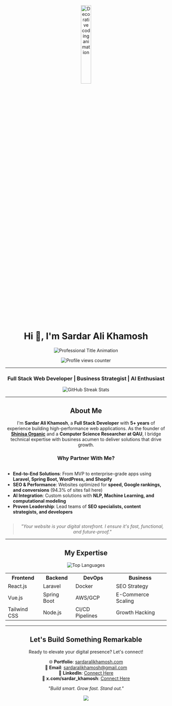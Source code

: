 <div align="center">
  <img src="https://user-images.githubusercontent.com/65187002/144930161-2f783401-8d27-4fdf-a2f7-cc0ba32f1f1f.gif" width="25%" alt="Decorative coding animation">
  
  <h1>Hi 👋, I'm Sardar Ali Khamosh</h1>
  
  <img src="https://readme-typing-svg.herokuapp.com/?lines=Full+Stack+Developer+from+Pakistan;Building+Scalable+Web+Solutions;MPhil+Researcher+@+QAU+Islamabad&font=SF%20Pro%20Display&color=%23D62F79&width=380&height=50" alt="Professional Title Animation">
  
  <p>
    <img src="https://komarev.com/ghpvc/?username=sardaralikhamosh&label=Profile%20views&color=0e75b6&style=flat" alt="Profile views counter">
  </p>

  ---

  <h3>Full Stack Web Developer | Business Strategist | AI Enthusiast</h3>
  
  <img src="https://streak-stats.demolab.com/?user=sardaralikhamosh&theme=light" alt="GitHub Streak Stats">

  ---

  <h2>About Me</h2>
  
  <p>
    I'm <strong>Sardar Ali Khamosh</strong>, a <strong>Full Stack Developer</strong> with <strong>5+ years</strong> of experience building high-performance web applications. As the founder of <a href="https://www.shinisa.com/"><strong>Shinisa Organic</strong></a> and a <strong>Computer Science Researcher at QAU</strong>, I bridge technical expertise with business acumen to deliver solutions that drive growth.
  </p>

  <h3>Why Partner With Me?</h3>
  
  <ul style="display: inline-block; text-align: left;">
    <li><strong>End-to-End Solutions</strong>: From MVP to enterprise-grade apps using <strong>Laravel, Spring Boot, WordPress, and Shopify</strong></li>
    <li><strong>SEO & Performance</strong>: Websites optimized for <strong>speed, Google rankings, and conversions</strong> (94.3% of sites fail here)</li>
    <li><strong>AI Integration</strong>: Custom solutions with <strong>NLP, Machine Learning, and computational modeling</strong></li>
    <li><strong>Proven Leadership</strong>: Lead teams of <strong>SEO specialists, content strategists, and developers</strong></li>
  </ul>

  <blockquote>
    <em>"Your website is your digital storefront. I ensure it's fast, functional, and future-proof."</em>
  </blockquote>

  ---

  <h2>My Expertise</h2>
  
  <img src="https://github-readme-stats.vercel.app/api/top-langs/?username=sardaralikhamosh&count_private=true&langs_count=20&layout=compact&theme=light" alt="Top Languages">

  <table align="center">
    <tr>
      <th>Frontend</th>
      <th>Backend</th>
      <th>DevOps</th>
      <th>Business</th>
    </tr>
    <tr>
      <td>React.js</td>
      <td>Laravel</td>
      <td>Docker</td>
      <td>SEO Strategy</td>
    </tr>
    <tr>
      <td>Vue.js</td>
      <td>Spring Boot</td>
      <td>AWS/GCP</td>
      <td>E-Commerce Scaling</td>
    </tr>
    <tr>
      <td>Tailwind CSS</td>
      <td>Node.js</td>
      <td>CI/CD Pipelines</td>
      <td>Growth Hacking</td>
    </tr>
  </table>

  ---

  <h2>Let's Build Something Remarkable</h2>
  
  <p>Ready to elevate your digital presence? Let's connect!</p>
  
  <p>
    🌐 <strong>Portfolio</strong>: <a href="https://digicellinternational.codehuntspk.com/sardaralikhamosh/">sardaralikhamosh.com</a><br>
    📧 <strong>Email</strong>: <a href="mailto:sardaralikhamosh@gmail.com">sardaralikhamosh@gmail.com</a><br>
    🔗 <strong>LinkedIn</strong>: <a href="https://www.linkedin.com/in/sardaralikhamosh/">Connect Here</a><br>
    🔗 <strong>x.com/sardar_khamosh</strong>: <a href="https://x.com/sardar_khamosh">Connect Here</a>
   
  </p>

  <p>
    <em>"Build smart. Grow fast. Stand out."</em>
  </p>
</div>
<p align="center">
    <img src="https://github-readme-activity-graph.vercel.app/graph?username=sardaralikhamosh&theme=vue" />
</p>
